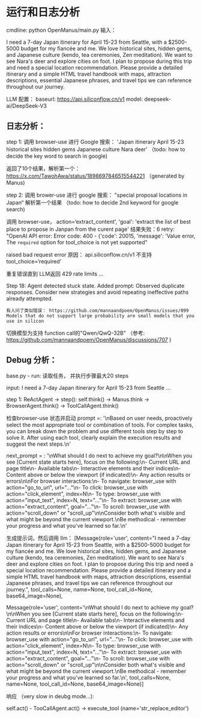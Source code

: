 # 运行和日志分析

cmdline:  python OpenManus/main.py
输入： 

I need a 7-day Japan itinerary for April 15-23 from Seattle, with a $2500-5000 budget for my fiancée and me. We love historical sites, hidden gems, and Japanese culture (kendo, tea ceremonies, Zen meditation). We want to see Nara's deer and explore cities on foot. I plan to propose during this trip and need a special location recommendation. Please provide a detailed itinerary and a simple HTML travel handbook with maps, attraction descriptions, essential Japanese phrases, and travel tips we can reference throughout our journey.

LLM 配置： 
baseurl: https://api.siliconflow.cn/v1
model: deepseek-ai/DeepSeek-V3

## 日志分析： 

step 1: 调用 browser-use 进行 Google 搜索： 'Japan itinerary April 15-23 historical sites hidden gems Japanese culture Nara deer' （todo: how to decide the key word to search in google)

返回了10个结果，解析第一个： https://x.com/TawohAwa/status/1898697846515544221 （generated by Manus)

step 2: 调用 brower-use 进行 google 搜索： "special proposal locations in Japan“ 解析第一个结果 （todo: how to decide 2nd keyword for google search)



调用 browser-use， action=‘extract_content', 'goal': 'extract the list of best place to propose in Janpan from the curent page'
结果失败：6 retry: 
"OpenAI API error: Error code: 400 - {'code': 20015, 'message': 'Value error, The `required` option for tool_choice is not yet supported" 
 
raised bad request error
原因： api.siliconflow.cn/v1 不支持 tool_choice=‘required’

重复错误直到 LLM返回 429 rate limits ... 

Step 18: 
 Agent detected stuck state. Added prompt:         Observed duplicate responses. Consider new strategies and avoid repeating ineffective paths already attempted.

~~~~
有人问了类似错误： https://github.com/mannaandpoem/OpenManus/issues/899
Models that do not support large probability are small models that you use in silicon
~~~~

切换模型为支持 function call的"Qwen/QwQ-32B" （参考: https://github.com/mannaandpoem/OpenManus/discussions/707 )


## Debug 分析： 

base.py - run: 读取任务， 并执行步骤最大20 steps

input: I need a 7-day Japan itinerary for April 15-23 from Seattle ...

step 1: 
ReActAgent -> step():
self.think() -> Manus.think -> BrowserAgent.think() ->  ToolCallAgent.think() 
       
检查browser-use 状态并启动
prompt =: '\nBased on user needs, proactively select the most appropriate tool or combination of tools. For complex tasks, you can break down the problem and use different tools step by step to solve it. After using each tool, clearly explain the execution results and suggest the next steps.\n'
       
next_prompt = : '\nWhat should I do next to achieve my goal?\n\nWhen you see [Current state starts here], focus on the following:\n- Current URL and page title\n- Available tabs\n- Interactive elements and their indices\n- Content above or below the viewport (if indicated)\n- Any action results or errors\n\nFor browser interactions:\n- To navigate: browser_use with action="go_to_url", url="..."\n- To click: browser_use with action="click_element", index=N\n- To type: browser_use with action="input_text", index=N, text="..."\n- To extract: browser_use with action="extract_content", goal="..."\n- To scroll: browser_use with action="scroll_down" or "scroll_up"\n\nConsider both what\'s visible and what might be beyond the current viewport.\nBe methodical - remember your progress and what you\'ve learned so far.\n'

生成提示词，然后调用 llm： 
[Message(role='user', content="I need a 7-day Japan itinerary for April 15-23 from Seattle, with a $2500-5000 budget for my fiancée and me. We love historical sites, hidden gems, and Japanese culture (kendo, tea ceremonies, Zen meditation). We want to see Nara's deer and explore cities on foot. I plan to propose during this trip and need a special location recommendation. Please provide a detailed itinerary and a simple HTML travel handbook with maps, attraction descriptions, essential Japanese phrases, and travel tips we can reference throughout our journey.", tool_calls=None, name=None, tool_call_id=None, base64_image=None), 

Message(role='user', content='\nWhat should I do next to achieve my goal?\n\nWhen you see [Current state starts here], focus on the following:\n- Current URL and page title\n- Available tabs\n- Interactive elements and their indices\n- Content above or below the viewport (if indicated)\n- Any action results or errors\n\nFor browser interactions:\n- To navigate: browser_use with action="go_to_url", url="..."\n- To click: browser_use with action="click_element", index=N\n- To type: browser_use with action="input_text", index=N, text="..."\n- To extract: browser_use with action="extract_content", goal="..."\n- To scroll: browser_use with action="scroll_down" or "scroll_up"\n\nConsider both what\'s visible and what might be beyond the current viewport.\nBe methodical - remember your progress and what you\'ve learned so far.\n', tool_calls=None, name=None, tool_call_id=None, base64_image=None)]

响应 （very slow in deubg mode...): 


       
  self.act() - TooCallAgent.act() -> execute_tool (name='str_replace_editor')
       
